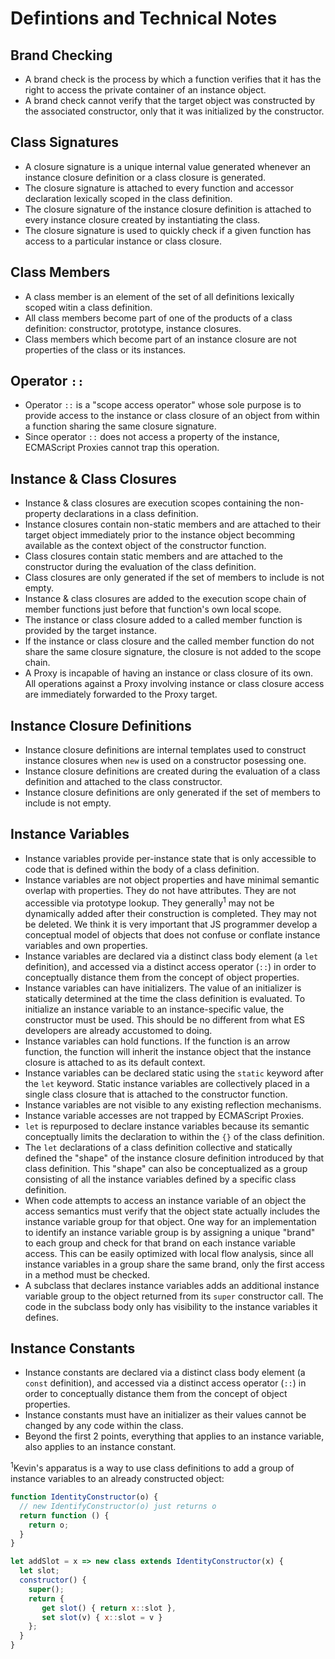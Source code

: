 # Defintions and Technical Notes

## Brand Checking
- A brand check is the process by which a function verifies that it has the right to access the private container of an instance object.
- A brand check cannot verify that the target object was constructed by the associated constructor, only that it was initialized by the constructor. 

## Class Signatures

- A closure signature is a unique internal value generated whenever an instance closure definition or a class closure is generated.
- The closure signature is attached to every function and accessor declaration lexically scoped in the class definition. 
- The closure signature of the instance closure definition is attached to every instance closure created by instantiating the class.
- The closure signature is used to quickly check if a given function has access to a particular instance or class closure.

## Class Members

- A class member is an element of the set of all definitions lexically scoped witin a class definition.
- All class members become part of one of the products of a class definition: constructor, prototype, instance closures.
- Class members which become part of an instance closure are not properties of the class or its instances.

## Operator `::`

- Operator `::` is a "scope access operator" whose sole purpose is to provide access to the instance or class closure of an object from within a function sharing the same closure signature.
- Since operator `::` does not access a property of the instance, ECMAScript Proxies cannot trap this operation.

## Instance & Class Closures

- Instance & class closures are execution scopes containing the non-property declarations in a class definition.
- Instance closures contain non-static members and are attached to their target object immediately prior to the instance object becomming available as the context object of the constructor function.
- Class closures contain static members and are attached to the constructor during the evaluation of the class definition.
- Class closures are only generated if the set of members to include is not empty.
- Instance & class closures are added to the execution scope chain of member functions just before that function's own local scope.
- The instance or class closure added to a called member function is provided by the target instance.
- If the instance or class closure and the called member function do not share the same closure signature, the closure is not added to the scope chain.
- A Proxy is incapable of having an instance or class closure of its own. All operations against a Proxy involving instance or class closure access are immediately forwarded to the Proxy target. 

## Instance Closure Definitions

- Instance closure definitions are internal templates used to construct instance closures when `new` is used on a constructor posessing one.
- Instance closure definitions are created during the evaluation of a class definition and attached to the class constructor.
- Instance closure definitions are only generated if the set of members to include is not empty.

## Instance Variables

- Instance variables provide per-instance state that is only accessible to code that is defined within the body of a class definition.
- Instance variables are not object properties and have minimal semantic overlap with properties. They do not have attributes. They are not accessible via prototype lookup. They generally<sup>1</sup> may not be dynamically added after their construction is completed. They may not be deleted. We think it is very important that JS programmer develop a conceptual model of objects that does not confuse or conflate instance variables and own properties.
- Instance variables are declared via a distinct class body element (a `let` definition), and accessed via a distinct access operator (`::`) in order to conceptually distance them from the concept of object properties.
- Instance variables can have initializers. The value of an initializer is statically determined at the time the class definition is evaluated. To initialize an instance variable to an instance-specific value, the constructor must be used. This should be no different from what ES developers are already accustomed to doing.
- Instance variables can hold functions. If the function is an arrow function, the function will inherit the instance object that the instance closure is attached to as its default context.
- Instance variables can be declared static using the `static` keyword after the `let` keyword. Static instance variables are collectively placed in a single class closure that is attached to the constructor function.
- Instance variables are not visible to any existing reflection mechanisms.
- Instance variable accesses are not trapped by ECMAScript Proxies.
- `let` is repurposed to declare instance variables because its semantic conceptually limits the declaration to within the `{}` of the class definition.
- The `let` declarations of a class definition collective and statically defined the "shape" of the instance closure definition introduced by that class definition. This "shape" can also be conceptualized as a group consisting of all the instance variables defined by a specific class definition.
- When code attempts to access an instance variable of an object the access semantics must verify that the object state actually includes the instance variable group for that object. One way for an implementation to identify an instance variable group is by assigning a unique "brand" to each group and check for that brand on each instance variable access. This can be easily optimized with local flow analysis, since all instance variables in a group share the same brand, only the first access in a method must be checked.
- A subclass that declares instance variables adds an additional instance variable group to the object returned from its `super` constructor call. The code in the subclass body only has visibility to the instance variables it defines.

## Instance Constants

- Instance constants are declared via a distinct class body element (a `const` definition), and accessed via a distinct access operator (`::`) in order to conceptually distance them from the concept of object properties.
- Instance constants must have an initializer as their values cannot be changed by any code within the class.
- Beyond the first 2 points, everything that applies to an instance variable, also applies to an instance constant.

<sup>1</sup>Kevin's apparatus is a way to use class definitions to add a group of instance variables to an already constructed object:

```js
function IdentityConstructor(o) {
  // new IdentifyConstructor(o) just returns o
  return function () {
    return o;
  }
}

let addSlot = x => new class extends IdentityConstructor(x) {
  let slot;
  constructor() {
    super();
    return {
       get slot() { return x::slot },
       set slot(v) { x::slot = v }
    };
  }
}
```
